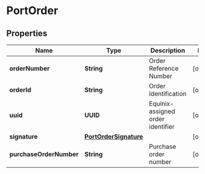 

# PortOrder


## Properties

| Name | Type | Description | Notes |
|------------ | ------------- | ------------- | -------------|
|**orderNumber** | **String** | Order Reference Number |  [optional] |
|**orderId** | **String** | Order Identification |  [optional] |
|**uuid** | **UUID** | Equinix-assigned order identifier |  [optional] |
|**signature** | [**PortOrderSignature**](PortOrderSignature.md) |  |  [optional] |
|**purchaseOrderNumber** | **String** | Purchase order number |  [optional] |



